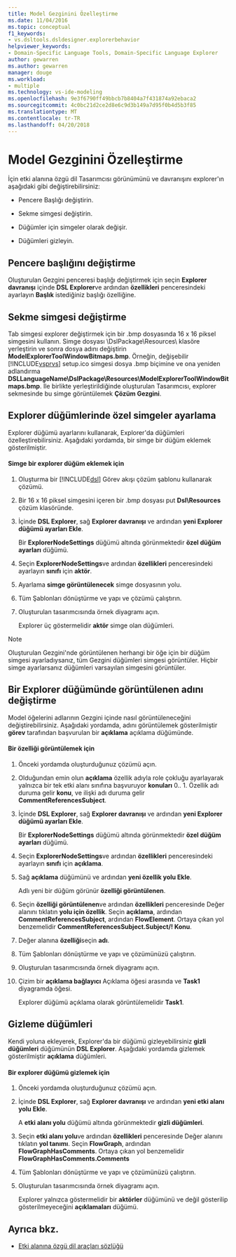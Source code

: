 ```yaml
---
title: Model Gezginini Özelleştirme
ms.date: 11/04/2016
ms.topic: conceptual
f1_keywords:
- vs.dsltools.dsldesigner.explorerbehavior
helpviewer_keywords:
- Domain-Specific Language Tools, Domain-Specific Language Explorer
author: gewarren
ms.author: gewarren
manager: douge
ms.workload:
- multiple
ms.technology: vs-ide-modeling
ms.openlocfilehash: 9e3f6790ff49bbcb7b8404a7f431874a92ebaca2
ms.sourcegitcommit: 4c0bc21d2ce2d8e6c9d3b149a7d95f0b4d5b3f85
ms.translationtype: MT
ms.contentlocale: tr-TR
ms.lasthandoff: 04/20/2018
---
```

# <a name="customizing-the-model-explorer"></a>Model Gezginini Özelleştirme
İçin etki alanına özgü dil Tasarımcısı görünümünü ve davranışını explorer'ın aşağıdaki gibi değiştirebilirsiniz:

-   Pencere Başlığı değiştirin.

-   Sekme simgesi değiştirin.

-   Düğümler için simgeler olarak değişir.

-   Düğümleri gizleyin.

## <a name="changing-the-window-title"></a>Pencere başlığını değiştirme
 Oluşturulan Gezgini penceresi başlığı değiştirmek için seçin **Explorer davranışı** içinde **DSL Explorer**ve ardından **özellikleri** penceresindeki ayarlayın  **Başlık** istediğiniz başlığı özelliğine.

## <a name="changing-the-tab-icon"></a>Sekme simgesi değiştirme
 Tab simgesi explorer değiştirmek için bir .bmp dosyasında 16 x 16 piksel simgesini kullanın. Simge dosyası \DslPackage\Resources\ klasöre yerleştirin ve sonra dosya adını değiştirin **ModelExplorerToolWindowBitmaps.bmp**. Örneğin, değişebilir [!INCLUDE[vsprvs](../code-quality/includes/vsprvs_md.md)] setup.ico simgesi dosya .bmp biçimine ve ona yeniden adlandırma **DSLLanguageName\DslPackage\Resources\ModelExplorerToolWindowBitmaps.bmp**. İle birlikte yerleştirildiğinde oluşturulan Tasarımcısı, explorer sekmesinde bu simge görüntülemek **Çözüm Gezgini**.

## <a name="setting-custom-icons-on-explorer-nodes"></a>Explorer düğümlerinde özel simgeler ayarlama
 Explorer düğümü ayarlarını kullanarak, Explorer'da düğümleri özelleştirebilirsiniz. Aşağıdaki yordamda, bir simge bir düğüm eklemek gösterilmiştir.

#### <a name="to-add-an-icon-to-an-explorer-node"></a>Simge bir explorer düğüm eklemek için

1.  Oluşturma bir [!INCLUDE[dsl](../modeling/includes/dsl_md.md)] Görev akışı çözüm şablonu kullanarak çözümü.

2.  Bir 16 x 16 piksel simgesini içeren bir .bmp dosyası put **Dsl\Resources** çözüm klasöründe.

3.  İçinde **DSL Explorer**, sağ **Explorer davranışı** ve ardından **yeni Explorer düğümü ayarları Ekle**.

     Bir **ExplorerNodeSettings** düğümü altında görünmektedir **özel düğüm ayarları** düğümü.

4.  Seçin **ExplorerNodeSettings**ve ardından **özellikleri** penceresindeki ayarlayın **sınıfı** için **aktör**.

5.  Ayarlama **simge görüntülenecek** simge dosyasının yolu.

6.  Tüm Şablonları dönüştürme ve yapı ve çözümü çalıştırın.

7.  Oluşturulan tasarımcısında örnek diyagramı açın.

     Explorer üç göstermelidir **aktör** simge olan düğümleri.

> [!NOTE]
>  Oluşturulan Gezgini'nde görüntülenen herhangi bir öğe için bir düğüm simgesi ayarladıysanız, tüm Gezgini düğümleri simgesi görüntüler. Hiçbir simge ayarlarsanız düğümleri varsayılan simgesini görüntüler.

## <a name="changing-the-name-displayed-on-an-explorer-node"></a>Bir Explorer düğümünde görüntülenen adını değiştirme
 Model öğelerini adlarının Gezgini içinde nasıl görüntüleneceğini değiştirebilirsiniz. Aşağıdaki yordamda, adını görüntülemek gösterilmiştir **görev** tarafından başvurulan bir **açıklama** açıklama düğümünde.

#### <a name="to-display-a-property"></a>Bir özelliği görüntülemek için

1.  Önceki yordamda oluşturduğunuz çözümü açın.

2.  Olduğundan emin olun **açıklama** özellik adıyla role çokluğu ayarlayarak yalnızca bir tek etki alanı sınıfına başvuruyor **konuları** 0.. 1. Özellik adı duruma gelir **konu**, ve ilişki adı duruma gelir **CommentReferencesSubject**.

3.  İçinde **DSL Explorer**, sağ **Explorer davranışı** ve ardından **yeni Explorer düğümü ayarları Ekle**.

     Bir **ExplorerNodeSettings** düğümü altında görünmektedir **özel düğüm ayarları** düğümü.

4.  Seçin **ExplorerNodeSettings**ve ardından **özellikleri** penceresindeki ayarlayın **sınıfı** için **açıklama**.

5.  Sağ **açıklama** düğümünü ve ardından **yeni özellik yolu Ekle**.

     Adlı yeni bir düğüm görünür **özelliği görüntülenen**.

6.  Seçin **özelliği görüntülenen**ve ardından **özellikleri** penceresinde Değer alanını tıklatın **yolu için özellik**. Seçin **açıklama**, ardından **CommentReferencesSubject**, ardından **FlowElement**. Ortaya çıkan yol benzemelidir **CommentReferencesSubject.Subject/! Konu**.

7.  Değer alanına **özelliği**seçin **adı**.

8.  Tüm Şablonları dönüştürme ve yapı ve çözümünüzü çalıştırın.

9. Oluşturulan tasarımcısında örnek diyagramı açın.

10. Çizim bir **açıklama bağlayıcı** Açıklama öğesi arasında ve **Task1** diyagramda öğesi.

     Explorer düğümü açıklama olarak görüntülemelidir **Task1**.

## <a name="hiding-nodes"></a>Gizleme düğümleri
 Kendi yoluna ekleyerek, Explorer'da bir düğümü gizleyebilirsiniz **gizli düğümleri** düğümünün **DSL Explorer**. Aşağıdaki yordamda gizlemek gösterilmiştir **açıklama** düğümleri.

#### <a name="to-hide-an-explorer-node"></a>Bir explorer düğümü gizlemek için

1.  Önceki yordamda oluşturduğunuz çözümü açın.

2.  İçinde **DSL Explorer**, sağ **Explorer davranışı** ve ardından **yeni etki alanı yolu Ekle**.

     A **etki alanı yolu** düğümü altında görünmektedir **gizli düğümleri**.

3.  Seçin **etki alanı yolu**ve ardından **özellikleri** penceresinde Değer alanını tıklatın **yol tanımı**. Seçin **FlowGraph**, ardından **FlowGraphHasComments**. Ortaya çıkan yol benzemelidir **FlowGraphHasComments.Comments**

4.  Tüm Şablonları dönüştürme ve yapı ve çözümünüzü çalıştırın.

5.  Oluşturulan tasarımcısında örnek diyagramı açın.

     Explorer yalnızca göstermelidir bir **aktörler** düğümünü ve değil gösterilip gösterilmeyeceğini **açıklamaları** düğümü.

## <a name="see-also"></a>Ayrıca bkz.

- [Etki alanına özgü dil araçları sözlüğü](http://msdn.microsoft.com/ca5e84cb-a315-465c-be24-76aa3df276aa)